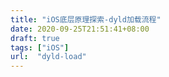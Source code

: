 ```yaml
---
title: "iOS底层原理探索-dyld加载流程"
date: 2020-09-25T21:51:41+08:00
draft: true
tags: ["iOS"]
url:  "dyld-load"
---
```


